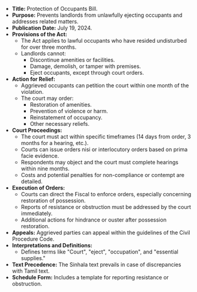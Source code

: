 - **Title:** Protection of Occupants Bill.
- **Purpose:** Prevents landlords from unlawfully ejecting occupants and addresses related matters.
- **Publication Date:** July 19, 2024.
- **Provisions of the Act:**
  - The Act applies to lawful occupants who have resided undisturbed for over three months.
  - Landlords cannot:
    - Discontinue amenities or facilities.
    - Damage, demolish, or tamper with premises.
    - Eject occupants, except through court orders.
- **Action for Relief:**
  - Aggrieved occupants can petition the court within one month of the violation.
  - The court may order:
    - Restoration of amenities.
    - Prevention of violence or harm.
    - Reinstatement of occupancy.
    - Other necessary reliefs.
- **Court Proceedings:**
  - The court must act within specific timeframes (14 days from order, 3 months for a hearing, etc.).
  - Courts can issue orders nisi or interlocutory orders based on prima facie evidence.
  - Respondents may object and the court must complete hearings within nine months.
  - Costs and potential penalties for non-compliance or contempt are detailed.
- **Execution of Orders:**
  - Courts can direct the Fiscal to enforce orders, especially concerning restoration of possession.
  - Reports of resistance or obstruction must be addressed by the court immediately.
  - Additional actions for hindrance or ouster after possession restoration.
- **Appeals:** Aggrieved parties can appeal within the guidelines of the Civil Procedure Code.
- **Interpretations and Definitions:**
  - Defines terms like "Court", "eject", "occupation", and "essential supplies."
- **Text Precedence:** The Sinhala text prevails in case of discrepancies with Tamil text.
- **Schedule Form:** Includes a template for reporting resistance or obstruction.